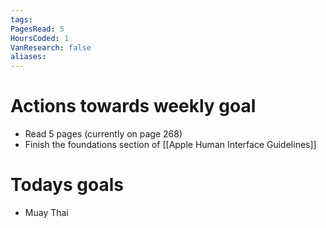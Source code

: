 ```yaml
---
tags: 
PagesRead: 5
HoursCoded: 1
VanResearch: false
aliases:
---
```

# Actions towards weekly goal
- Read 5 pages (currently on page 268)
- Finish the foundations section of [[Apple Human Interface Guidelines]]
# Todays goals
- Muay Thai